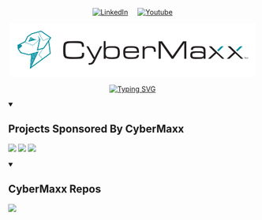 <p align="center">
  <a href="https://www.linkedin.com/company/cybermaxx/posts/?feedView=all"><img width="32px" alt="LinkedIn" title="LinkedIn" src="https://i.imgur.com/yRpa1dQ.png"/></a>
   &#8287;&#8287;&#8287;
   <a href="https://www.youtube.com/channel/UCWIla0Ree5BZfGmwOZ2VO5Q"><img width="32px" alt="Youtube" title="Youtube" src="https://i.imgur.com/qiXu7b2.png"/>

<div align="center">
  <a href="https://www.cybermaxx.com/">
    <img src="../images/cybermaxx_logo.png" width="500">
  </a>

 [![Typing SVG](https://readme-typing-svg.demolab.com?font=Fira+Code&weight=4000&pause=1000&center=true&width=435&lines=CyberMaxx%3A+Your+Modern+MDR+Partner)](https://git.io/typing-svg)
 
</div>



<details open> 
  <summary><h2>Projects Sponsored By CyberMaxx</h2></summary>
    <p align="left">
     <a href="https://github.com/theresafewconors/mssprinkler">
     <img width="330" src="https://github-readme-stats.vercel.app/api/pin/?username=TheresAFewConors&repo=mssprinkler&theme=onedark"/></a>
     <a href="https://github.com/theresafewconors/cloudsweep">
    <img width="330" src="https://github-readme-stats.vercel.app/api/pin/?username=TheresAFewConors&repo=cloudsweep&theme=onedark"/></a>
     <a href="https://github.com/j0shnan/S1QueryConverter">
     <img width="330" src="https://github-readme-stats.vercel.app/api/pin/?username=j0shnan&repo=S1QueryConverter&theme=onedark"/></a>
  </a>
   </p>
</details>


<details open>
  <summary><h2>CyberMaxx Repos</h2></summary>
 <p align="left">
  <a href="https://github.com/cybermaxxofficial/ransomware-research">
   <img width="330" src="https://github-readme-stats.vercel.app/api/pin/?username=cybermaxxofficial&repo=ransomware-research&theme=onedark"/></a>
    </a>
   </p>
</details>
